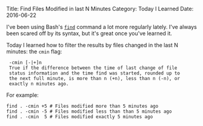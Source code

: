 Title: Find Files Modified in last N Minutes
Category: Today I Learned
Date: 2016-06-22

I've been using Bash's [`find`](http://www.freebsd.org/cgi/man.cgi?find(1)) command a lot more regularly lately. I've always been scared off by its syntax, but it's great once you've learned it.

Today I learned how to filter the results by files changed in the last N minutes: the `cmin` flag:

```
 -cmin [-|+]n
 True if the difference between the time of last change of file
 status information and the time find was started, rounded up to
 the next full minute, is more than n (+n), less than n (-n), or
 exactly n minutes ago.
```

For example:

```
find . -cmin +5 # Files modified more than 5 minutes ago
find . -cmin -5 # Files modified less than than 5 minutes ago
find . -cmin  5 # Files modified exactly 5 minutes ago
```